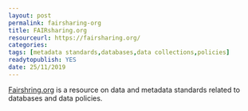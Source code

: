 ```yaml
---
layout: post 
permalink: fairsharing-org
title: FAIRsharing.org
resourceurl: https://fairsharing.org/
categories: 
tags: [metadata standards,databases,data collections,policies]
readytopublish: YES
date: 25/11/2019
---
```

[Fairshring.org](https://fairsharing.org/) is a resource on data and metadata standards related to databases and data policies.
